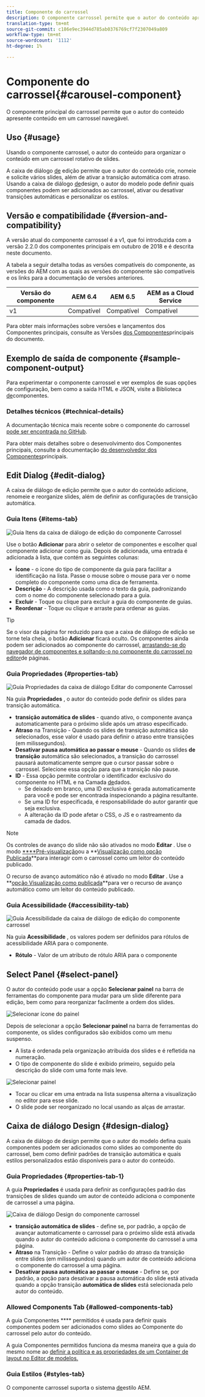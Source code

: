 ```yaml
---
title: Componente do carrossel
description: O componente carrossel permite que o autor do conteúdo apresente conteúdo em um carrossel rotativo.
translation-type: tm+mt
source-git-commit: c186e9ec3944d785ab0376769cf7f2307049a809
workflow-type: tm+mt
source-wordcount: '1112'
ht-degree: 1%

---
```



# Componente do carrossel{#carousel-component}

O componente principal do carrossel permite que o autor do conteúdo apresente conteúdo em um carrossel navegável.

## Uso {#usage}

Usando o componente carrossel, o autor do conteúdo para organizar o conteúdo em um carrossel rotativo de slides.

A caixa de diálogo [de](#edit-dialog) edição permite que o autor do conteúdo crie, nomeie e solicite vários slides, além de ativar a transição automática com atraso. Usando a caixa de diálogo [de](#design-dialog)design, o autor do modelo pode definir quais componentes podem ser adicionados ao carrossel, ativar ou desativar transições automáticas e personalizar os estilos.

## Versão e compatibilidade {#version-and-compatibility}

A versão atual do componente carrossel é a v1, que foi introduzida com a versão 2.2.0 dos componentes principais em outubro de 2018 e é descrita neste documento.

A tabela a seguir detalha todas as versões compatíveis do componente, as versões do AEM com as quais as versões do componente são compatíveis e os links para a documentação de versões anteriores.

| Versão do componente | AEM 6.4 | AEM 6.5 | AEM as a Cloud Service |
|--- |--- |--- |---|
| v1 | Compatível | Compatível | Compatível |

Para obter mais informações sobre versões e lançamentos dos Componentes principais, consulte as Versões [dos Componentes](/help/versions.md)principais do documento.

## Exemplo de saída de componente {#sample-component-output}

Para experimentar o componente carrossel e ver exemplos de suas opções de configuração, bem como a saída HTML e JSON, visite a Biblioteca [de](https://adobe.com/go/aem_cmp_library_carousel)componentes.

### Detalhes técnicos {#technical-details}

A documentação técnica mais recente sobre o componente do carrossel [pode ser encontrada no GitHub](https://adobe.com/go/aem_cmp_tech_carousel_v1).

Para obter mais detalhes sobre o desenvolvimento dos Componentes principais, consulte a documentação [do desenvolvedor dos Componentes](/help/developing/overview.md)principais.

## Edit Dialog {#edit-dialog}

A caixa de diálogo de edição permite que o autor do conteúdo adicione, renomeie e reorganize slides, além de definir as configurações de transição automática.

### Guia Itens {#items-tab}

![Guia Itens da caixa de diálogo de edição do componente Carrossel](/help/assets/carousel-edit-items.png)

Use o botão **Adicionar** para abrir o seletor de componentes e escolher qual componente adicionar como guia. Depois de adicionada, uma entrada é adicionada à lista, que contém as seguintes colunas:

* **Ícone** - o ícone do tipo de componente da guia para facilitar a identificação na lista. Passe o mouse sobre o mouse para ver o nome completo do componente como uma dica de ferramenta.
* **Descrição** - A descrição usada como o texto da guia, padronizando com o nome do componente selecionado para a guia.
* **Excluir** - Toque ou clique para excluir a guia do componente de guias.
* **Reordenar** - Toque ou clique e arraste para ordenar as guias.

>[!TIP]
>
>Se o visor da página for reduzido para que a caixa de diálogo de edição se torne tela cheia, o botão **Adicionar** ficará oculto. Os componentes ainda podem ser adicionados ao componente do carrossel, [arrastando-se do navegador de componentes e soltando-o no componente do carrossel no editor](https://docs.adobe.com/content/help/en/experience-manager-cloud-service/sites/authoring/fundamentals/editing-content.html#inserting-a-component-from-the-components-browser)de páginas.

### Guia Propriedades {#properties-tab}

![Guia Propriedades da caixa de diálogo Editar do componente Carrossel](/help/assets/carousel-edit-properties.png)

Na guia **Propriedades** , o autor do conteúdo pode definir os slides para transição automática.

* **transição automática de slides** - quando ativo, o componente avança automaticamente para o próximo slide após um atraso especificado.
* **Atraso** na Transição - Quando os slides de transição automática são selecionados, esse valor é usado para definir o atraso entre transições (em milissegundos).
* **Desativar pausa automática ao passar o mouse** - Quando os slides **de transição** automática são selecionados, a transição do carrossel pausará automaticamente sempre que o cursor passar sobre o carrossel. Selecione essa opção para que a transição não pause.
* **ID** - Essa opção permite controlar o identificador exclusivo do componente no HTML e na Camada [de](/help/developing/data-layer/overview.md)dados.
   * Se deixado em branco, uma ID exclusiva é gerada automaticamente para você e pode ser encontrada inspecionando a página resultante.
   * Se uma ID for especificada, é responsabilidade do autor garantir que seja exclusiva.
   * A alteração da ID pode afetar o CSS, o JS e o rastreamento da camada de dados.

>[!NOTE]
>
>Os controles de avanço do slide não são ativados no modo **Editar** . Use o modo [****Pré-visualização](https://docs.adobe.com/content/help/en/experience-manager-cloud-service/sites/authoring/fundamentals/editing-content.html#preview-mode)ou a **[Visualização como opção Publicada](https://docs.adobe.com/content/help/en/experience-manager-cloud-service/sites/authoring/fundamentals/editing-content.html#view-as-published)**para interagir com o carrossel como um leitor do conteúdo publicado.
>
>O recurso de avanço automático não é ativado no modo **Editar** . Use a **[opção Visualização como publicada](https://docs.adobe.com/content/help/en/experience-manager-cloud-service/sites/authoring/fundamentals/editing-content.html#view-as-published)**para ver o recurso de avanço automático como um leitor do conteúdo publicado.

### Guia Acessibilidade {#accessibility-tab}

![Guia Acessibilidade da caixa de diálogo de edição do componente carrossel](/help/assets/carousel-edit-accessibility.png)

Na guia **Acessibilidade** , os valores podem ser definidos para rótulos de acessibilidade [](https://www.w3.org/WAI/standards-guidelines/aria/) ARIA para o componente.

* **Rótulo** - Valor de um atributo de rótulo ARIA para o componente

## Select Panel {#select-panel}

O autor do conteúdo pode usar a opção **Selecionar painel** na barra de ferramentas do componente para mudar para um slide diferente para edição, bem como para reorganizar facilmente a ordem dos slides.

![Selecionar ícone do painel](/help/assets/select-panel-icon.png)

Depois de selecionar a opção **Selecionar painel** na barra de ferramentas do componente, os slides configurados são exibidos como um menu suspenso.

* A lista é ordenada pela organização atribuída dos slides e é refletida na numeração.
* O tipo de componente do slide é exibido primeiro, seguido pela descrição do slide com uma fonte mais leve.

![Selecionar painel](/help/assets/select-panel-popover.png)

* Tocar ou clicar em uma entrada na lista suspensa alterna a visualização no editor para esse slide.
* O slide pode ser reorganizado no local usando as alças de arrastar.

## Caixa de diálogo Design {#design-dialog}

A caixa de diálogo de design permite que o autor do modelo defina quais componentes podem ser adicionados como slides ao componente do carrossel, bem como definir padrões de transição automática e quais estilos personalizados estão disponíveis para o autor do conteúdo.

### Guia Propriedades {#properties-tab-1}

A guia **Propriedades** é usada para definir as configurações padrão das transições de slides quando um autor de conteúdo adiciona o componente de carrossel a uma página.

![Caixa de diálogo Design do componente carrossel](/help/assets/carousel-design.png)

* **transição automática de slides** - define se, por padrão, a opção de avançar automaticamente o carrossel para o próximo slide está ativada quando o autor do conteúdo adiciona o componente do carrossel a uma página.
* **Atraso** na Transição - Define o valor padrão do atraso da transição entre slides (em milissegundos) quando um autor de conteúdo adiciona o componente do carrossel a uma página.
* **Desativar pausa automática ao passar o mouse** - Define se, por padrão, a opção para desativar a pausa automática do slide está ativada quando a opção transição **automática de slides** está selecionada pelo autor do conteúdo.

### Allowed Components Tab {#allowed-components-tab}

A guia Componentes **** permitidos é usada para definir quais componentes podem ser adicionados como slides ao Componente do carrossel pelo autor do conteúdo.

A guia Componentes permitidos funciona da mesma maneira que a guia do mesmo nome ao [definir a política e as propriedades de um Container de layout no Editor de modelos.](https://docs.adobe.com/content/help/en/experience-manager-cloud-service/sites/authoring/features/templates.html)

### Guia Estilos {#styles-tab}

O componente carrossel suporta o sistema [de](/help/get-started/authoring.md#component-styling)estilo AEM.
